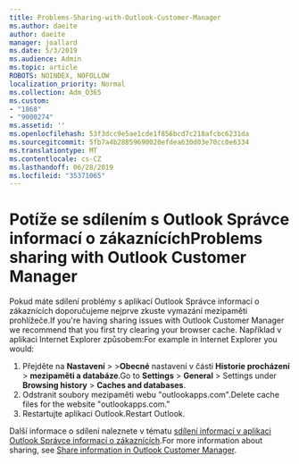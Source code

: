 ```yaml
---
title: Problems-Sharing-with-Outlook-Customer-Manager
ms.author: daeite
author: daeite
manager: joallard
ms.date: 5/3/2019
ms.audience: Admin
ms.topic: article
ROBOTS: NOINDEX, NOFOLLOW
localization_priority: Normal
ms.collection: Adm_O365
ms.custom:
- "1868"
- "9000274"
ms.assetid: ''
ms.openlocfilehash: 53f3dcc9e5ae1cde1f856bcd7c218afcbc6231da
ms.sourcegitcommit: 5fb7a4b28859690020efdea630d03e70cc0e6334
ms.translationtype: MT
ms.contentlocale: cs-CZ
ms.lasthandoff: 06/28/2019
ms.locfileid: "35371065"
---
```

# <a name="problems-sharing-with-outlook-customer-manager"></a><span data-ttu-id="69a39-102">Potíže se sdílením s Outlook Správce informací o zákaznících</span><span class="sxs-lookup"><span data-stu-id="69a39-102">Problems sharing with Outlook Customer Manager</span></span>

<span data-ttu-id="69a39-103">Pokud máte sdílení problémy s aplikací Outlook Správce informací o zákaznících doporučujeme nejprve zkuste vymazání mezipaměti prohlížeče.</span><span class="sxs-lookup"><span data-stu-id="69a39-103">If you're having sharing issues with Outlook Customer Manager we recommend that you first try clearing your browser cache.</span></span> <span data-ttu-id="69a39-104">Například v aplikaci Internet Explorer způsobem:</span><span class="sxs-lookup"><span data-stu-id="69a39-104">For example in Internet Explorer you would:</span></span>

1. <span data-ttu-id="69a39-105">Přejděte na **Nastavení** > >**Obecné** nastavení v části **Historie procházení** > **mezipaměti a databáze**.</span><span class="sxs-lookup"><span data-stu-id="69a39-105">Go to **Settings** > **General** > Settings under **Browsing history** > **Caches and databases**.</span></span>
2. <span data-ttu-id="69a39-106">Odstranit soubory mezipaměti webu "outlookapps.com".</span><span class="sxs-lookup"><span data-stu-id="69a39-106">Delete cache files for the website "outlookapps.com."</span></span>
3. <span data-ttu-id="69a39-107">Restartujte aplikaci Outlook.</span><span class="sxs-lookup"><span data-stu-id="69a39-107">Restart Outlook.</span></span>

<span data-ttu-id="69a39-108">Další informace o sdílení naleznete v tématu [sdílení informací v aplikaci Outlook Správce informací o zákaznících](https://support.office.com/article/4f26cc69-67da-4cd5-b344-02d1a4799310%20).</span><span class="sxs-lookup"><span data-stu-id="69a39-108">For more information about sharing, see [Share information in Outlook Customer Manager](https://support.office.com/article/4f26cc69-67da-4cd5-b344-02d1a4799310%20).</span></span>